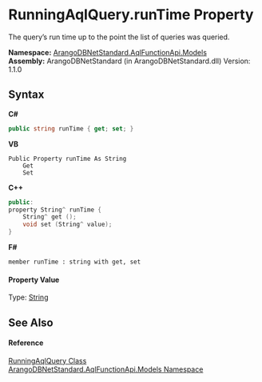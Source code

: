 # RunningAqlQuery.runTime Property 
 

The query’s run time up to the point the list of queries was queried.

**Namespace:**&nbsp;<a href="e03acbe1-782e-533e-7ffe-cd51613ed54f">ArangoDBNetStandard.AqlFunctionApi.Models</a><br />**Assembly:**&nbsp;ArangoDBNetStandard (in ArangoDBNetStandard.dll) Version: 1.1.0

## Syntax

**C#**<br />
``` C#
public string runTime { get; set; }
```

**VB**<br />
``` VB
Public Property runTime As String
	Get
	Set
```

**C++**<br />
``` C++
public:
property String^ runTime {
	String^ get ();
	void set (String^ value);
}
```

**F#**<br />
``` F#
member runTime : string with get, set

```


#### Property Value
Type: <a href="https://docs.microsoft.com/dotnet/api/system.string" target="_blank" rel="noopener noreferrer">String</a>

## See Also


#### Reference
<a href="571ec4fc-5ea2-71c7-9b85-42e3b47d7d9e">RunningAqlQuery Class</a><br /><a href="e03acbe1-782e-533e-7ffe-cd51613ed54f">ArangoDBNetStandard.AqlFunctionApi.Models Namespace</a><br />